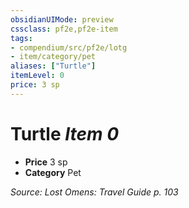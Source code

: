 ```yaml
---
obsidianUIMode: preview
cssclass: pf2e,pf2e-item
tags:
- compendium/src/pf2e/lotg
- item/category/pet
aliases: ["Turtle"]
itemLevel: 0
price: 3 sp
---
```

# Turtle *Item 0*  

- **Price** 3 sp
- **Category** Pet



*Source: Lost Omens: Travel Guide p. 103*